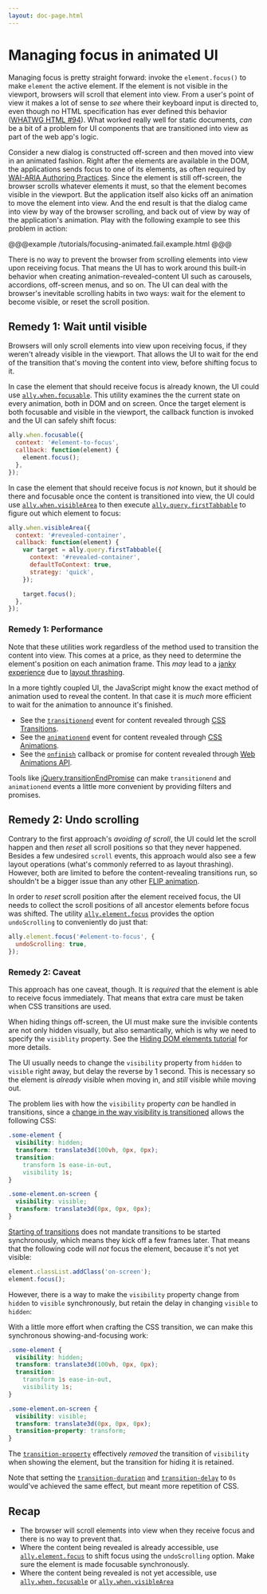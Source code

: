```yaml
---
layout: doc-page.html
---
```


# Managing focus in animated UI

Managing focus is pretty straight forward: invoke the `element.focus()` to make `element` the active element. If the element is not visible in the viewport, browsers will scroll that element into view. From a user's point of view it makes a lot of sense to *see* where their keyboard input is directed to, even though no HTML specification has ever defined this behavior ([WHATWG HTML #94](https://github.com/whatwg/html/issues/94)). What worked really well for static documents, *can* be a bit of a problem for UI components that are transitioned into view as part of the web app's logic.

Consider a new dialog is constructed off-screen and then moved into view in an animated fashion. Right after the elements are available in the DOM, the applications sends focus to one of its elements, as often required by [WAI-ARIA Authoring Practices](https://w3c.github.io/aria/practices/aria-practices.html). Since the element is still off-screen, the browser scrolls whatever elements it must, so that the element becomes visible in the viewport. But the application itself also kicks off an animation to move the element into view. And the end result is that the dialog came into view by way of the browser scrolling, and back out of view by way of the application's animation. Play with the following example to see this problem in action:

@@@example /tutorials/focusing-animated.fail.example.html
@@@

There is no way to prevent the browser from scrolling elements into view upon receiving focus. That means the UI has to work around this built-in behavior when creating animation-revealed-content UI such as carousels, accordions, off-screen menus, and so on. The UI can deal with the browser's inevitable scrolling habits in two ways: wait for the element to become visible, or reset the scroll position.


## Remedy 1: Wait until visible

Browsers will only scroll elements into view upon receiving focus, if they weren't already visible in the viewport. That allows the UI to wait for the end of the transition that's moving the content into view, before shifting focus to it.

In case the element that should receive focus is already known, the UI could use [`ally.when.focusable`](../api/when/focusable.md). This utility examines the the current state on every animation, both in DOM and on screen. Once the target element is both focusable and visible in the viewport, the callback function is invoked and the UI can safely shift focus:

```js
ally.when.focusable({
  context: '#element-to-focus',
  callback: function(element) {
    element.focus();
  },
});
```

In case the element that should receive focus is *not* known, but it should be there and focusable once the content is transitioned into view, the UI could use [`ally.when.visibleArea`](../api/when/visible-area.md) to then execute [`ally.query.firstTabbable`](../api/query/first-tabbable.md) to figure out which element to focus:

```js
ally.when.visibleArea({
  context: '#revealed-container',
  callback: function(element) {
    var target = ally.query.firstTabbable({
      context: '#revealed-container',
      defaultToContext: true,
      strategy: 'quick',
    });

    target.focus();
  },
});
```


### Remedy 1: Performance

Note that these utilities work regardless of the method used to transition the content into view. This comes at a price, as they need to determine the element's position on each animation frame. This *may* lead to a [janky experience](http://jankfree.org/) due to [layout thrashing](http://wilsonpage.co.uk/preventing-layout-thrashing/).

In a more tightly coupled UI, the JavaScript might know the exact method of animation used to reveal the content. In that case it is *much* more efficient to wait for the animation to announce it's finished.

* See the [`transitionend`](https://developer.mozilla.org/en-US/docs/Web/Events/transitionend) event for content revealed through [CSS Transitions](https://developer.mozilla.org/en-US/docs/Web/CSS/CSS_Transitions/Using_CSS_transitions).
* See the [`animationend`](https://developer.mozilla.org/en-US/docs/Web/Events/animationend) event for content revealed through [CSS Animations](https://developer.mozilla.org/en-US/docs/Web/CSS/CSS_Animations/Using_CSS_animations).
* See the [`onfinish`](https://developer.mozilla.org/en-US/docs/Web/API/Animation/onfinish) callback or promise for content revealed through [Web Animations API](https://developer.mozilla.org/en-US/docs/Web/API/Web_Animations_API/Using_the_Web_Animations_API).

Tools like [jQuery.transitionEndPromise](https://github.com/medialize/jQuery-transitionEndPromise) can make `transitionend` and `animationend` events a little more convenient by providing filters and promises.


## Remedy 2: Undo scrolling

Contrary to the first approach's *avoiding of scroll*, the UI could let the scroll happen and then *reset* all scroll positions so that they never happened. Besides a few undesired `scroll` events, this approach would also see a few layout operations (what's commonly referred to as layout thrashing). However, both are limited to before the content-revealing transitions run, so shouldn't be a bigger issue than any other [FLIP animation](https://aerotwist.com/blog/flip-your-animations/).

In order to *reset* scroll position after the element received focus, the UI needs to collect the scroll positions of all ancestor elements before focus was shifted. The utility [`ally.element.focus`](../api/element/focus.md) provides the option `undoScrolling` to conveniently do just that:

```js
ally.element.focus('#element-to-focus', {
  undoScrolling: true,
});
```


### Remedy 2: Caveat

This approach has one caveat, though. It is *required* that the element is able to receive focus immediately. That means that extra care must be taken when CSS transitions are used.

When hiding things off-screen, the UI must make sure the invisible contents are not only hidden visually, but also semantically, which is why we need to specify the `visiblity` property. See the [Hiding DOM elements tutorial](./hiding-elements.md) for more details.

The UI usually needs to change the `visibility` property from `hidden` to `visible` right away, but delay the reverse by 1 second. This is necessary so the element is *already* visible when moving in, and *still* visible while moving out.

The problem lies with how the `visibility` property *can* be handled in transitions, since a [change in the way visibility is transitioned](https://github.com/w3c/csswg-drafts/commit/2db569fe30982a793d795b74ec155a9ab5362483) allows the following CSS:

```css
.some-element {
  visibility: hidden;
  transform: translate3d(100vh, 0px, 0px);
  transition:
    transform 1s ease-in-out,
    visibility 1s;
}

.some-element.on-screen {
  visibility: visible;
  transform: translate3d(0px, 0px, 0px);
}
```

[Starting of transitions](https://drafts.csswg.org/css-transitions/#starting) does not mandate transitions to be started synchronously, which means they kick off a few frames later. That means that the following code will *not* focus the element, because it's not yet visible:

```js
element.classList.addClass('on-screen');
element.focus();
```

However, there is a way to make the `visibility` property change from `hidden` to `visible` synchronously, but retain the delay in changing `visible` to `hidden`:

With a little more effort when crafting the CSS transition, we can make this synchronous showing-and-focusing work:

```css
.some-element {
  visibility: hidden;
  transform: translate3d(100vh, 0px, 0px);
  transition:
    transform 1s ease-in-out,
    visibility 1s;
}

.some-element.on-screen {
  visibility: visible;
  transform: translate3d(0px, 0px, 0px);
  transition-property: transform;
}
```

The [`transition-property`](https://developer.mozilla.org/en/docs/Web/CSS/transition-property) effectively *removed* the transition of `visibility` when showing the element, but the transition for hiding it is retained.

Note that setting the [`transition-duration`](https://developer.mozilla.org/en/docs/Web/CSS/transition-duration) and [`transition-delay`](https://developer.mozilla.org/en/docs/Web/CSS/transition-delay) to `0s` would've achieved the same effect, but meant more repetition of CSS.


## Recap

* The browser will scroll elements into view when they receive focus and there is no way to prevent that.
* Where the content being revealed is already accessible, use [`ally.element.focus`](../api/element/focus.md) to shift focus using the `undoScrolling` option. Make sure the element is made focusable synchronously.
* Where the content being revealed is not yet accessible, use [`ally.when.focusable`](../api/when/focusable.md) or [`ally.when.visibleArea`](../api/when/visible-area.md)
